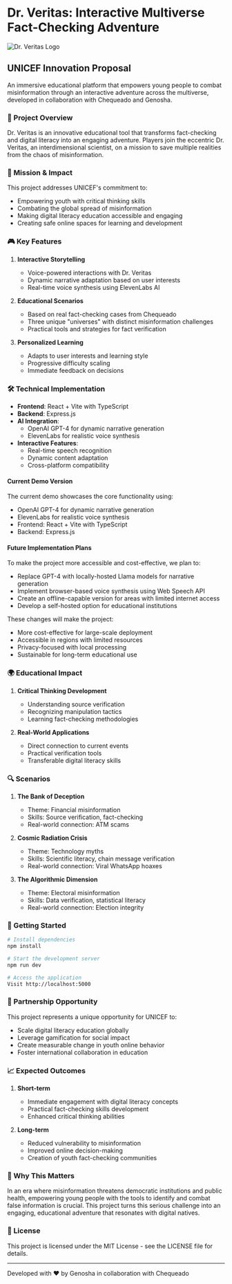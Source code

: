 # Dr. Veritas: Interactive Multiverse Fact-Checking Adventure

![Dr. Veritas Logo](public/logo.svg)

## UNICEF Innovation Proposal

An immersive educational platform that empowers young people to combat misinformation through an interactive adventure across the multiverse, developed in collaboration with Chequeado and Genosha.

### 🌟 Project Overview

Dr. Veritas is an innovative educational tool that transforms fact-checking and digital literacy into an engaging adventure. Players join the eccentric Dr. Veritas, an interdimensional scientist, on a mission to save multiple realities from the chaos of misinformation.

### 🎯 Mission & Impact

This project addresses UNICEF's commitment to:
- Empowering youth with critical thinking skills
- Combating the global spread of misinformation
- Making digital literacy education accessible and engaging
- Creating safe online spaces for learning and development

### 🎮 Key Features

1. **Interactive Storytelling**
   - Voice-powered interactions with Dr. Veritas
   - Dynamic narrative adaptation based on user interests
   - Real-time voice synthesis using ElevenLabs AI

2. **Educational Scenarios**
   - Based on real fact-checking cases from Chequeado
   - Three unique "universes" with distinct misinformation challenges
   - Practical tools and strategies for fact verification

3. **Personalized Learning**
   - Adapts to user interests and learning style
   - Progressive difficulty scaling
   - Immediate feedback on decisions

### 🛠️ Technical Implementation

- **Frontend**: React + Vite with TypeScript
- **Backend**: Express.js
- **AI Integration**: 
  - OpenAI GPT-4 for dynamic narrative generation
  - ElevenLabs for realistic voice synthesis
- **Interactive Features**:
  - Real-time speech recognition
  - Dynamic content adaptation
  - Cross-platform compatibility

#### Current Demo Version
The current demo showcases the core functionality using:
- OpenAI GPT-4 for dynamic narrative generation
- ElevenLabs for realistic voice synthesis
- Frontend: React + Vite with TypeScript
- Backend: Express.js

#### Future Implementation Plans
To make the project more accessible and cost-effective, we plan to:
- Replace GPT-4 with locally-hosted Llama models for narrative generation
- Implement browser-based voice synthesis using Web Speech API
- Create an offline-capable version for areas with limited internet access
- Develop a self-hosted option for educational institutions

These changes will make the project:
- More cost-effective for large-scale deployment
- Accessible in regions with limited resources
- Privacy-focused with local processing
- Sustainable for long-term educational use

### 🌍 Educational Impact

1. **Critical Thinking Development**
   - Understanding source verification
   - Recognizing manipulation tactics
   - Learning fact-checking methodologies

2. **Real-World Applications**
   - Direct connection to current events
   - Practical verification tools
   - Transferable digital literacy skills

### 🔍 Scenarios

1. **The Bank of Deception**
   - Theme: Financial misinformation
   - Skills: Source verification, fact-checking
   - Real-world connection: ATM scams

2. **Cosmic Radiation Crisis**
   - Theme: Technology myths
   - Skills: Scientific literacy, chain message verification
   - Real-world connection: Viral WhatsApp hoaxes

3. **The Algorithmic Dimension**
   - Theme: Electoral misinformation
   - Skills: Data verification, statistical literacy
   - Real-world connection: Election integrity

### 🚀 Getting Started

```bash
# Install dependencies
npm install

# Start the development server
npm run dev

# Access the application
Visit http://localhost:5000
```

### 🤝 Partnership Opportunity

This project represents a unique opportunity for UNICEF to:
- Scale digital literacy education globally
- Leverage gamification for social impact
- Create measurable change in youth online behavior
- Foster international collaboration in education

### 📈 Expected Outcomes

1. **Short-term**
   - Immediate engagement with digital literacy concepts
   - Practical fact-checking skills development
   - Enhanced critical thinking abilities

2. **Long-term**
   - Reduced vulnerability to misinformation
   - Improved online decision-making
   - Creation of youth fact-checking communities

### 🌟 Why This Matters

In an era where misinformation threatens democratic institutions and public health, empowering young people with the tools to identify and combat false information is crucial. This project turns this serious challenge into an engaging, educational adventure that resonates with digital natives.

### 📝 License

This project is licensed under the MIT License - see the LICENSE file for details.

---

Developed with ❤️ by Genosha in collaboration with Chequeado